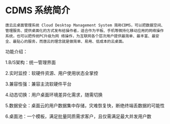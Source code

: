 # CDMS 系统简介

    唐云云桌面管理系统 Cloud Desktop Management System 简称CDMS，可以把数据空间、管理服务、提供桌面化的方式发布给操作者，适合作为平板、手机等微持化移动应用的网络操作系统，也可以把传统PC升级为网 络操作，为互联网各个层次用户提供最简单、最丰富、最安全、最贴心的服务，而唐云的理念就是做简单、易用、低成本的云桌面。

功能介绍：

1.B/S架构：统一管理界面

2.实时监控：软硬件资源、用户使用状态全掌控

3.兼容性强：兼容主流软硬件平台

4.动态切换：用户桌面环境差异化需求，随需切换

5.数据安全：桌面云的用户数据集中存储，灾难恢复快，断绝终端丢数据的可能性

6.桌面池：一个模板，满足批量同质需求客户，且仅需满足最大并发用户数

